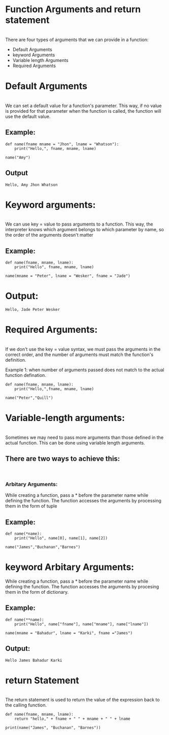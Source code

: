 # Function Arguments and return statement

<br>
There are four types of arguments that we can provide in a function:

- Default Arguments
- keyword Arguments
- Variable length Arguments
- Required Arguments

# Default Arguments

<br>
We can set a default value for a function's parameter. This way, if no value is provided for that parameter when the function is called, the function will use the default value.

## Example:

```
def name(fname mname = "Jhon", lname = "Whatson"):
    print("Hello,", fname, mname, lname)

name("Amy")
```

## Output

```
Hello, Amy Jhon Whatson
```

# Keyword arguments:

<br>
We can use key = value to pass arguments to a function. This way, the interpreter knows which argument belongs to which parameter by name, so the order of the arguments doesn't matter

## Example:

```
def name(fname, mname, lname):
    print("Hello", fname, mname, lname)

name(mname = "Peter", lname = "Wesker", fname = "Jade")
```

# Output:

```
Hello, Jade Peter Wesker
```

# Required Arguments:

<br>
If we don't use the key = value syntax, we must pass the arguments in the correct order, and the number of arguments must match the function's definition.

Example 1: when number of arguments passed does not match to the actual function defination.

```
def name(fname, mname, lname):
    print("Hello,",fname, mname, lname)

name("Peter","Quill")
```

# Variable-length arguments:

<br>
Sometimes we may need to pass more arguments than those defined in the actual function. This can be done using variable length arguments.

## There are two ways to achieve this:

<br>

### Arbitary Arguments:

While creating a function, pass a \* before the parameter name while defining the function. The function accesses the arguments by processing them in the form of tuple

## Example:

```
def name(*name):
    print("Hello", name[0], name[1], name[2])

name("James","Buchanan","Barnes")
```

# keyword Arbitary Arguments:

While creating a function, pass a \* before the parameter name while defining the function. The function accesses the arguments by procesing them in the form of dictionary.

## Example:

```
def name(**name):
    print("Hello", name["fname"], name["mname"], name["lname"])

name(mname = "Bahadur", lname = "Karki", fname ="James")
```

## Output:

```
Hello James Bahadur Karki
```

# return Statement

<br>
The return statement is used to return the value of the expression back to the calling function.

```
def name(fname, mname, lname):
    return "hello," + fname + " " + mname + " " + lname

print(name("James", "Buchanan", "Barnes"))
```
